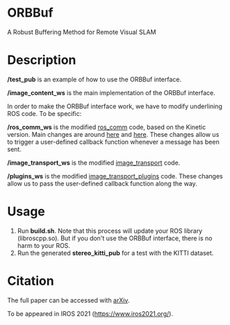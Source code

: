 # ORBBuf

A Robust Buffering Method for Remote Visual SLAM

# Description

<strong>/test_pub</strong> is an example of how to use the ORBBuf interface.

<strong>/image_content_ws</strong> is the main implementation of the ORBBuf interface.

In order to make the ORBBuf interface work, we have to modify underlining ROS code. To be specific:

<strong>/ros_comm_ws</strong> is the modified [ros_comm](https://github.com/ros/ros_comm) code, based on the Kinetic version.
Main changes are around [here](https://github.com/Jrdevil-Wang/ORBBuf/blob/968ae38b879019ae7f5d7ef3b51fadeb81196779/ros_comm_ws/src/ros_comm/clients/roscpp/include/ros/transport_subscriber_link.h#L106) and [here](https://github.com/Jrdevil-Wang/ORBBuf/blob/968ae38b879019ae7f5d7ef3b51fadeb81196779/ros_comm_ws/src/ros_comm/clients/roscpp/src/libros/transport_subscriber_link.cpp#L184).
These changes allow us to trigger a user-defined callback function whenever a message has been sent.

<strong>/image_transport_ws</strong> is the modified [image_transport](https://github.com/ros-perception/image_common) code.

<strong>/plugins_ws</strong> is the modified [image_transport_plugins](https://github.com/ros-perception/image_transport_plugins) code.
These changes allow us to pass the user-defined callback function along the way.

# Usage

1. Run <strong>build.sh</strong>. Note that this process will update your ROS library (libroscpp.so). But if you don't use the ORBBuf interface, there is no harm to your ROS.
2. Run the generated <strong>stereo_kitti_pub</strong> for a test with the KITTI dataset.

# Citation

The full paper can be accessed with [arXiv](https://arxiv.org/abs/2010.14861).

To be appeared in IROS 2021 (https://www.iros2021.org/).

